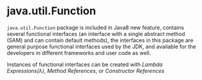 # java.util.Function

``java.util.Function`` package is included in Java8 new feature, contains several functional interfaces (an interface with a single abstract method (SAM) and can contain default methods), the interfaces in this package are general purpose functional interfaces used by the JDK, and available for the developers in different frameworks and user code as well. 

Instances of functional interfaces can be created with *Lambda Expressions(λ)*, *Method References*, or *Constructor References*


